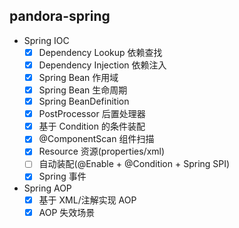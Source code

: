 ## pandora-spring
- Spring IOC
  - [x] Dependency Lookup 依赖查找
  - [x] Dependency Injection 依赖注入
  - [x] Spring Bean 作用域
  - [x] Spring Bean 生命周期
  - [x] Spring BeanDefinition
  - [x] PostProcessor 后置处理器
  - [x] 基于 Condition 的条件装配
  - [x] @ComponentScan 组件扫描
  - [x] Resource 资源(properties/xml)
  - [ ] 自动装配(@Enable + @Condition + Spring SPI)
  - [x] Spring 事件
- Spring AOP
  - [x] 基于 XML/注解实现 AOP
  - [x] AOP 失效场景
